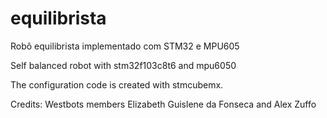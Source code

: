 # equilibrista
Robô equilibrista implementado com STM32 e MPU605

Self balanced robot with stm32f103c8t6 and mpu6050

The configuration code is created with stmcubemx.

Credits:
Westbots members
Elizabeth Guislene da Fonseca and Alex Zuffo


